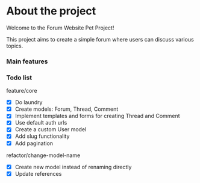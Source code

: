 # About the project 

Welcome to the Forum Website Pet Project!

This project aims to create a simple forum where users can discuss various topics.

### Main features


### Todo list

feature/core

- [x] Do laundry
- [x] Create models: Forum, Thread, Comment
- [x] Implement templates and forms for creating Thread and Comment
- [x] Use default auth urls
- [x] Create a custom User model
- [x] Add slug functionality
- [x] Add pagination

refactor/change-model-name

- [x] Create new model instead of renaming directly
- [x] Update references